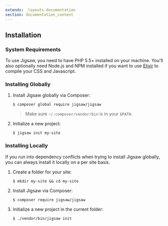 ```yaml
---
extends: _layouts.documentation
section: documentation_content
---
```


## Installation

### System Requirements

To use Jigsaw, you need to have PHP 5.5+ installed on your machine. You'll also optionally need Node.js and NPM installed if you want to use [Elixir](https://laravel.com/docs/5.2/elixir) to compile your CSS and Javascript.

### Installing Globally

1. Install Jigsaw globally via Composer:

    ```
    $ composer global require jigsaw/jigsaw
    ```

    > Make sure `~/.composer/vendor/bin` is in your `$PATH`.


2. Initialize a new project:
    
    ```
    $ jigsaw init my-site
    ```

### Installing Locally

If you run into dependency conflicts when trying to install Jigsaw globally, you can always install it locally on a per site basis.

1. Create a folder for your site:

    ```
    $ mkdir my-site && cd my-site
    ```

2. Install Jigsaw via Composer:

    ```
    $ composer require jigsaw/jigsaw
    ```

3. Initialize a new project in the current folder:

    ```
    $ ./vendor/bin/jigsaw init
    ```
